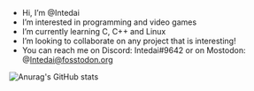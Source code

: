 -  Hi, I’m @Intedai
-  I’m interested in programming and video games
-  I’m currently learning C, C++ and Linux
-  I’m looking to collaborate on any project that is interesting!
-  You can reach me on Discord: Intedai#9642 or on Mostodon: @Intedai@fosstodon.org

<!---
Intedai/Intedai is a ✨ special ✨ repository because its `README.md` (this file) appears on your GitHub profile.
You can click the Preview link to take a look at your changes.
--->

![Anurag's GitHub stats](https://github-readme-stats.vercel.app/api/top-langs/?username=Intedai&layout=compact&theme=nord&hide_border=true)
